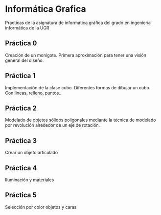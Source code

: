 # Informática Grafica
Practicas de la asignatura de informática gráfica del grado en ingeniería informática de la UGR
## Práctica 0
Creación de un monigote. Primera aproximación para tener una visión general del diseño.
## Práctica 1
Implementación de la clase cubo. Diferentes formas de dibujar un cubo. Con lineas, relleno, puntos...
## Práctica 2
Modelado de objetos sólidos poligonales mediante la técnica de modelado por revolución alrededor de un eje de rotación.
## Práctica 3
Crear un objeto articulado
## Práctica 4
Iluminación y materiales
## Práctica 5
Selección por color objetos y caras